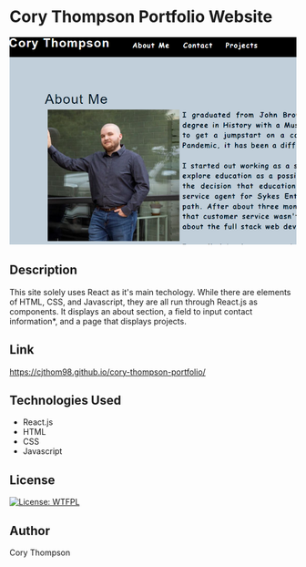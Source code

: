 # Cory Thompson Portfolio Website

![Main-page](./src/assets/img/read-me-photo.png)

## Description

This site solely uses React as it's main techology. While there are elements of HTML, CSS, and Javascript, they are all run through React.js as components. It displays an about section, a field to input contact information*, and a page that displays projects.

## Link
https://cjthom98.github.io/cory-thompson-portfolio/

## Technologies Used
* React.js
* HTML
* CSS
* Javascript

## License

[![License: WTFPL](https://img.shields.io/badge/License-WTFPL-brightgreen.svg)](http://www.wtfpl.net/about/)

## Author

Cory Thompson